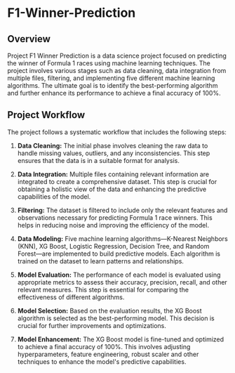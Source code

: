 # F1-Winner-Prediction

## Overview

Project F1 Winner Prediction is a data science project focused on predicting the winner of Formula 1 races using machine learning techniques. The project involves various stages such as data cleaning, data integration from multiple files, filtering, and implementing five different machine learning algorithms. The ultimate goal is to identify the best-performing algorithm and further enhance its performance to achieve a final accuracy of 100%.

## Project Workflow

The project follows a systematic workflow that includes the following steps:

1. **Data Cleaning:** The initial phase involves cleaning the raw data to handle missing values, outliers, and any inconsistencies. This step ensures that the data is in a suitable format for analysis.

2. **Data Integration:** Multiple files containing relevant information are integrated to create a comprehensive dataset. This step is crucial for obtaining a holistic view of the data and enhancing the predictive capabilities of the model.

3. **Filtering:** The dataset is filtered to include only the relevant features and observations necessary for predicting Formula 1 race winners. This helps in reducing noise and improving the efficiency of the model.

4. **Data Modeling:** Five machine learning algorithms—K-Nearest Neighbors (KNN), XG Boost, Logistic Regression, Decision Tree, and Random Forest—are implemented to build predictive models. Each algorithm is trained on the dataset to learn patterns and relationships.

5. **Model Evaluation:** The performance of each model is evaluated using appropriate metrics to assess their accuracy, precision, recall, and other relevant measures. This step is essential for comparing the effectiveness of different algorithms.

6. **Model Selection:** Based on the evaluation results, the XG Boost algorithm is selected as the best-performing model. This decision is crucial for further improvements and optimizations.

7. **Model Enhancement:** The XG Boost model is fine-tuned and optimized to achieve a final accuracy of 100%. This involves adjusting hyperparameters, feature engineering, robust scaler and other techniques to enhance the model's predictive capabilities.
